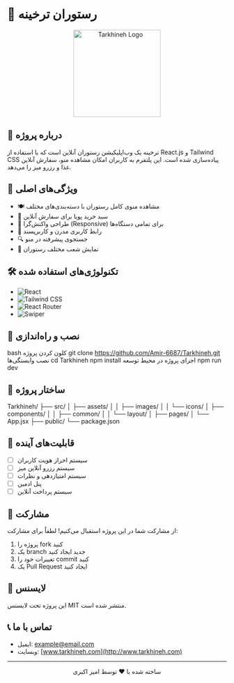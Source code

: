 # 🌿 رستوران ترخینه

<div align="center">
  <img src="./src/assets/images/logo.png" alt="Tarkhineh Logo" width="200"/>
</div>

## 📖 درباره پروژه

ترخینه یک وب‌اپلیکیشن رستوران آنلاین است که با استفاده از React.js و Tailwind CSS پیاده‌سازی شده است. این پلتفرم به کاربران امکان مشاهده منو، سفارش آنلاین غذا و رزرو میز را می‌دهد.

## 🚀 ویژگی‌های اصلی

- 🍽️ مشاهده منوی کامل رستوران با دسته‌بندی‌های مختلف
- 🛒 سبد خرید پویا برای سفارش آنلاین
- 📱 طراحی واکنش‌گرا (Responsive) برای تمامی دستگاه‌ها
- 🎨 رابط کاربری مدرن و کاربرپسند
- 🔍 جستجوی پیشرفته در منو
- 📍 نمایش شعب مختلف رستوران

## 🛠️ تکنولوژی‌های استفاده شده

- ![React](https://img.shields.io/badge/React-20232A?style=for-the-badge&logo=react&logoColor=61DAFB)
- ![Tailwind CSS](https://img.shields.io/badge/Tailwind_CSS-38B2AC?style=for-the-badge&logo=tailwind-css&logoColor=white)
- ![React Router](https://img.shields.io/badge/React_Router-CA4245?style=for-the-badge&logo=react-router&logoColor=white)
- ![Swiper](https://img.shields.io/badge/Swiper-6332F6?style=for-the-badge&logo=swiper&logoColor=white)

## 🚀 نصب و راه‌اندازی

bash
کلون کردن پروژه
git clone https://github.com/Amir-6687/Tarkhineh.git
نصب وابستگی‌ها
cd Tarkhineh
npm install
اجرای پروژه در محیط توسعه
npm run dev

## 📁 ساختار پروژه

Tarkhineh/
├── src/
│ ├── assets/
│ │ ├── images/
│ │ └── icons/
│ ├── components/
│ │ ├── common/
│ │ └── layout/
│ ├── pages/
│ └── App.jsx
├── public/
└── package.json

## 🎯 قابلیت‌های آینده

- [ ] سیستم احراز هویت کاربران
- [ ] سیستم رزرو آنلاین میز
- [ ] سیستم امتیازدهی و نظرات
- [ ] پنل ادمین
- [ ] سیستم پرداخت آنلاین

## 👥 مشارکت

از مشارکت شما در این پروژه استقبال می‌کنیم! لطفاً برای مشارکت:

1. پروژه را fork کنید
2. یک branch جدید ایجاد کنید
3. تغییرات خود را commit کنید
4. یک Pull Request ایجاد کنید

## 📝 لایسنس

این پروژه تحت لایسنس MIT منتشر شده است.

## 📞 تماس با ما

- ایمیل: [example@email.com](mailto:example@email.com)
- وبسایت: [www.tarkhineh.com](http://www.tarkhineh.com)

---

<div align="center">
 ساخته شده با ❤️ توسط امیر اکبری 
</div>
